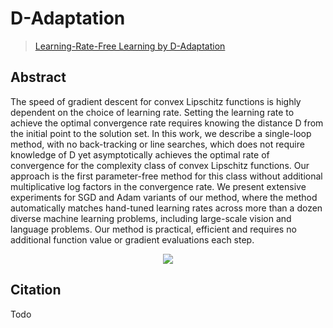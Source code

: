 # D-Adaptation

> [Learning-Rate-Free Learning by D-Adaptation](https://arxiv.org/abs/2301.07733)

<!-- [ALGORITHM] -->

## Abstract

The speed of gradient descent for convex Lipschitz functions is highly dependent on the choice of learning rate. Setting the learning rate to achieve the optimal convergence rate requires knowing the distance D from the initial point to the solution set. In this work, we describe a single-loop method, with no back-tracking or line searches, which does not require knowledge of D yet asymptotically achieves the optimal rate of convergence for the complexity class of convex Lipschitz functions. Our approach is the first parameter-free method for this class without additional multiplicative log factors in the convergence rate. We present extensive experiments for SGD and Adam variants of our method, where the method automatically matches hand-tuned learning rates across more than a dozen diverse machine learning problems, including large-scale vision and language problems. Our method is practical, efficient and requires no additional function value or gradient evaluations each step.

<div align=center>
<img src="https://user-images.githubusercontent.com/24734142/217714995-a3f21120-837e-4149-a219-61d1c0990a86.png"/>
</div>

## Citation

Todo
